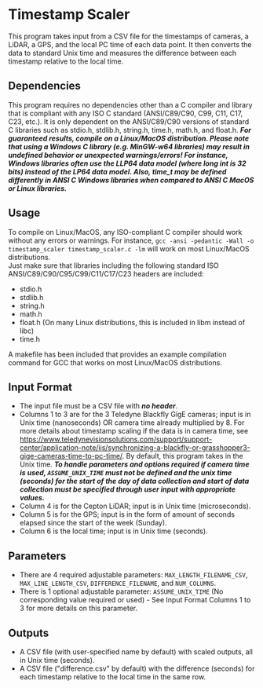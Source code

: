 # Timestamp Scaler
This program takes input from a CSV file for the timestamps of cameras, a LiDAR, a GPS, and the local PC time of each data point. It then converts the data to standard Unix time and measures the difference between each timestamp relative to the local time. 

## Dependencies
This program requires no dependencies other than a C compiler and library that is compliant with any ISO C standard (ANSI/C89/C90, C99, C11, C17, C23, etc.). It is only dependent on the ANSI/C89/C90 versions of standard C libraries such as stdio.h, stdlib.h, string.h, time.h, math.h, and float.h. ***For guaranteed results, compile on a Linux/MacOS distribution. Please note that using a Windows C library (e.g. MinGW-w64 libraries) may result in undefined behavior or unexpected warnings/errors! For instance, Windows libraries often use the LLP64 data model (where long int is 32 bits) instead of the LP64 data model. Also, time_t may be defined differently in ANSI C Windows libraries when compared to ANSI C MacOS or Linux libraries.***

## Usage
To compile on Linux/MacOS, any ISO-compliant C compiler should work without any errors or warnings. For instance, `gcc -ansi -pedantic -Wall -o timestamp_scaler timestamp_scaler.c -lm` will work on most Linux/MacOS distributions.   
Just make sure that libraries including the following standard ISO ANSI/C89/C90/C95/C99/C11/C17/C23 headers are included: 
- stdio.h
- stdlib.h
- string.h
- math.h
- float.h (On many Linux distributions, this is included in libm instead of libc)
- time.h

A makefile has been included that provides an example compilation command for GCC that works on most Linux/MacOS distributions. 


## Input Format
- The input file must be a CSV file with ***no header***. 
- Columns 1 to 3 are for the 3 Teledyne Blackfly GigE cameras; input is in Unix time (nanoseconds) OR camera time already multiplied by 8. For more details about timestamp scaling if the data is in camera time, see https://www.teledynevisionsolutions.com/support/support-center/application-note/iis/synchronizing-a-blackfly-or-grasshopper3-gige-cameras-time-to-pc-time/. By default, this program takes in the Unix time. ***To handle parameters and options required if camera time is used, `ASSUME_UNIX_TIME` must not be defined and the unix time (seconds) for the start of the day of data collection and start of data collection must be specified through user input with appropriate values.*** 
- Column 4 is for the Cepton LiDAR; input is in Unix time (microseconds). 
- Column 5 is for the GPS; input is in the form of amount of seconds elapsed since the start of the week (Sunday). 
- Column 6 is the local time; input is in Unix time (seconds). 

## Parameters
- There are 4 required adjustable parameters: `MAX_LENGTH_FILENAME_CSV`, `MAX_LINE_LENGTH_CSV`, `DIFFERENCE_FILENAME`, and `NUM_COLUMNS`. 
- There is 1 optional adjustable parameter: `ASSUME_UNIX_TIME` (No corresponding value required or used) - See Input Format Columns 1 to 3 for more details on this parameter. 

## Outputs
- A CSV file (with user-specified name by default) with scaled outputs, all in Unix time (seconds). 
- A CSV file ("difference.csv" by default) with the difference (seconds) for each timestamp relative to the local time in the same row. 
